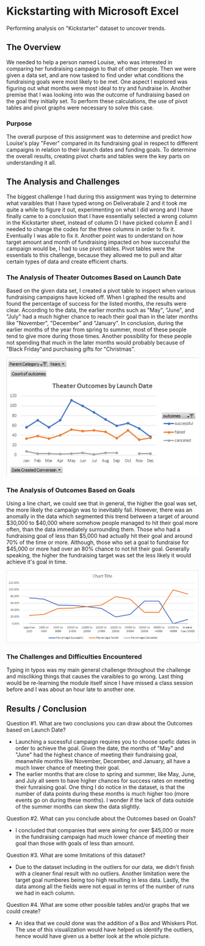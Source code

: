 # Kickstarting with Microsoft Excel
Performing analysis on "Kickstarter" dataset to uncover trends.

## The Overview
We needed to help a person named Louise, who was interested in comparing her fundraising campaign to that of other people. Then we were given a data set, and are now tasked to  find under what conditions the fundraising goals were most likely to be met. One aspect I explored was figuring out what months were most ideal to try and fundraise in. Another premise that I was looking into was the outcome of fundraising based on the goal they initially set. To perform these calculations, the use of pivot tables and pivot graphs were necessary to solve this case.

### Purpose
The overall purpose of this assignment was to determine and predict how Louise's play "Fever" compared in its fundraising goal in respect to different campaigns in relation to their launch dates and funding goals. To determine the overall results, creating pivot charts and tables were the key parts on understanding it all.

## The Analysis and Challenges
The biggest challenge I had during this assignment was trying to determine what varaibles that I have typed wrong on Deliverabale 2 and it took me quite a while to figure it out, experimenting on what I did wrong and I have finally came to a conclusion that I have essentially selected a wrong column in the Kickstarter sheet, instead of column D I have picked column E and I needed to change the codes for the three columns in order to fix it. Eventually I was able to fix it. Another point was to understand on how target amount and month of fundraising impacted on how successful the campaign would be, I had to use pivot tables. Pivot tables were the essentials to this challenge, because they allowed me to pull and altar certain types of data and create efficient charts.

### The Analysis of Theater Outcomes Based on Launch Date
Based on the given data set, I created a pivot table to inspect when various fundraising campaigns have kicked off. When I graphed the results and found the percentage of success for the listed months, the results were clear. According to the data, the earlier months such as "May", "June", and "July" had a much higher chance to reach their goal than in the later months like "November", "December" and "January". In conclusion, during the earlier months of the year from spring to summer, most of these people tend to give more during those times. Another possibility for these people not spending that much in the later months would probably because of "Black Friday"and purchasing gifts for "Christmas".

![Outcomes Based on Date](resources/Theater_Outcomes_vs_Launch.png)

### The Analysis of Outcomes Based on Goals
Using a line chart, we could see that in general, the higher the goal was set, the more likely the campaign was to inevitably fail. However, there was an anomally in the data which segmented this trend between a target of around $30,000 to $40,000 where somehow people managed to hit their goal more often, than the data immediately surrounding them. Those who had a fundraising goal of less than $5,000 had actually hit their goal and around 70% of the time or more. Although, those who set a goal to fundraise for $45,000 or more had over an 80% chance to not hit their goal. Generally speaking, the higher the fundraising target was set the less likely it would achieve it's goal in time.

![Outcomes Based on Goals](resources/Outcomes_vs_Goals.png)

### The Challenges and Difficulties Encountered
Typing in typos was my main general challenge throughout the challenge and miscliking things that causes the varaibles to go wrong. Last thing would be re-learning the module itself since I have missed a class session before and I was about an hour late to another one. 


## Results / Conclusion
Question #1. What are two conclusions you can draw about the Outcomes based on Launch Date?
- Launching a sucessful campaign requires you to choose spefic dates in order to achieve the goal. Given the date, the months of "May" and "June" had the highest chance of meeting their fundraising goal, meanwhile months like November, December, and January, all have a much lower chance of meeting their goal.
- The earlier months that are close to spring and summer, like May, June, and July all seem to have higher chances for success rates on meeting their funraising goal. One thing I do notice in the dataset, is that the number of data points during these months is much higher too (more events go on during these months). I wonder if the lack of data outside of the summer months can skew the data slightly.

Question #2. What can you conclude about the Outcomes based on Goals?
- I concluded that companies that were aiming for over $45,000 or more in the fundraising campaign had much lower chance of meeting their goal than those with goals of less than amount.

Question #3. What are some limitations of this dataset?
- Due to the dataset including in the outliers for our data, we didn't finish with a cleaner final result with no outliers. Another limitation were the target goal numberes being too high resulting in less data. Lastly, the data among all the fields were not equal in terms of the number of runs we had in each column.

Question #4. What are some other possible tables and/or graphs that we could create?
- An idea that we could done was the addition of a Box and Whiskers Plot. The use of this visualization would have helped us identify the outliers, hence would have given us a better look at the whole picture.
